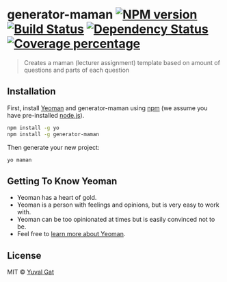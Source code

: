 # generator-maman [![NPM version][npm-image]][npm-url] [![Build Status][travis-image]][travis-url] [![Dependency Status][daviddm-image]][daviddm-url] [![Coverage percentage][coveralls-image]][coveralls-url]
> Creates a maman (lecturer assignment) template based on amount of questions and parts of each question

## Installation

First, install [Yeoman](http://yeoman.io) and generator-maman using [npm](https://www.npmjs.com/) (we assume you have pre-installed [node.js](https://nodejs.org/)).

```bash
npm install -g yo
npm install -g generator-maman
```

Then generate your new project:

```bash
yo maman
```

## Getting To Know Yeoman

 * Yeoman has a heart of gold.
 * Yeoman is a person with feelings and opinions, but is very easy to work with.
 * Yeoman can be too opinionated at times but is easily convinced not to be.
 * Feel free to [learn more about Yeoman](http://yeoman.io/).

## License

MIT © [Yuval Gat]()


[npm-image]: https://badge.fury.io/js/generator-maman.svg
[npm-url]: https://npmjs.org/package/generator-maman
[travis-image]: https://travis-ci.org/Orangalo/generator-maman.svg?branch=master
[travis-url]: https://travis-ci.org/Orangalo/generator-maman
[daviddm-image]: https://david-dm.org/Orangalo/generator-maman.svg?theme=shields.io
[daviddm-url]: https://david-dm.org/Orangalo/generator-maman
[coveralls-image]: https://coveralls.io/repos/Orangalo/generator-maman/badge.svg
[coveralls-url]: https://coveralls.io/r/Orangalo/generator-maman
